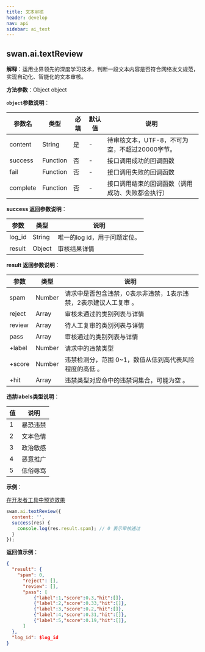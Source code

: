 ```yaml
---
title: 文本审核
header: develop
nav: api
sidebar: ai_text
---
```


## swan.ai.textReview

**解释**：运用业界领先的深度学习技术，判断一段文本内容是否符合网络发文规范，实现自动化、智能化的文本审核。

**方法参数**：Object object

**`object`参数说明**：

|参数名 |类型  |必填 | 默认值 |说明|
|---- | ---- | ---- | ----|----|
|content | String | 是  | -| 待审核文本，UTF-8，不可为空，不超过20000字节。 |
|success |Function    |否 |-|      接口调用成功的回调函数|
|fail |   Function|    否  |-|     接口调用失败的回调函数|
|complete  |  Function  |  否   |-|    接口调用结束的回调函数（调用成功、失败都会执行）|

**success 返回参数说明**：

|参数 | 类型 | 说明  |
|---- | ---- | ---- |
|log_id | String |唯一的log id，用于问题定位。|
|result| Object| 审核结果详情 |

**result 返回参数说明**：

|参数 | 类型 | 说明  |
|---- | ---- | ---- |
| spam  |  Number  |请求中是否包含违禁，0表示非违禁，1表示违禁，2表示建议人工复审 。|
|reject |  Array  | 审核未通过的类别列表与详情 |
|review | Array | 待人工复审的类别列表与详情 |
|pass |  Array  | 审核通过的类别列表与详情 |
|+label | Number | 请求中的违禁类型 |
|+score | Number | 违禁检测分，范围 0~1，数值从低到高代表风险程度的高低 。|
|+hit | Array | 违禁类型对应命中的违禁词集合，可能为空 。|

**违禁labels类型说明**：

|值 | 说明  |
|---- | ---- |
|1 |暴恐违禁|
|2 |文本色情|
|3 |政治敏感|
|4 |恶意推广|
|5 |低俗辱骂|

**示例**：

<a href="swanide://fragment/ac0db02bdbfcb722069dbbffeba716c21558354483470" title="在开发者工具中预览效果" target="_blank">在开发者工具中预览效果</a>

```js
swan.ai.textReview({
  content: '',
  success(res) {
    console.log(res.result.spam); // 0 表示审核通过
  }
});
```

**返回值示例**：
```json
{
  "result": {
    "spam": 0,
      "reject": [],
      "review": [],
      "pass": [
          {"label":1,"score":0.3,"hit":[]},
          {"label":2,"score":0.33,"hit":[]},
          {"label":3,"score":0.2,"hit":[]},
          {"label":4,"score":0.31,"hit":[]},
          {"label":5,"score":0.19,"hit":[]},
      ]
  },
  "log_id": $log_id
}
```


